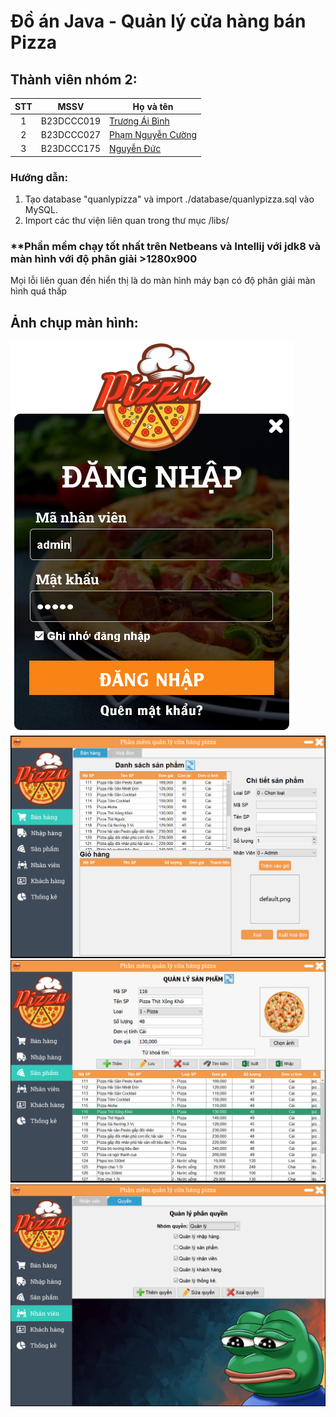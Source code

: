 # Đồ án Java - Quản lý cửa hàng bán Pizza
## Thành viên nhóm 2:
|STT  |MSSV        |Họ và tên       |
|:---:|:----------:|----------------|
|1    |B23DCCC019  |[Trương Ái Bình](https://www.facebook.com/profile.php?id=100025055870702&locale=vi_VN)|
|2    |B23DCCC027  |[Phạm Nguyễn Cường](https://www.facebook.com/cuong.phamnguyen.9003?locale=vi_VN)|
|3    |B23DCCC175  |[Nguyễn Đức ](https://www.facebook.com/profile.php?id=100075546750772&locale=vi_VN)|
### Hướng dẫn:
1) Tạo database "quanlypizza" và import ./database/quanlypizza.sql vào MySQL.
2) Import các thư viện liên quan trong thư mục /libs/
### **Phần mềm chạy tốt nhất trên Netbeans và Intellij với jdk8 và màn hình với độ phân giải >1280x900
Mọi lỗi liên quan đến hiển thị là do màn hình máy bạn có độ phân giải màn hình quá thấp
## Ảnh chụp màn hình:
![Alt text](image/ScreenShots/loginForm.png?raw=true "Form đăng nhập")
![Alt text](image/ScreenShots/saleForm.png?raw=true "Màn hình chính")
![Alt text](image/ScreenShots/productsForm.png?raw=true "Quản lý sản phẩm")
![Alt text](image/ScreenShots/admin.png?raw=true "Phân quyền")


